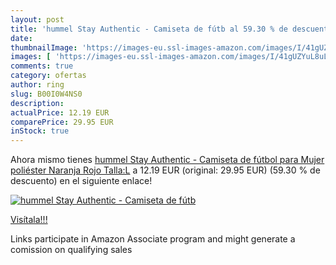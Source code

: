 ```yaml
---
layout: post
title: 'hummel Stay Authentic - Camiseta de fútb al 59.30 % de descuento'
date: 
thumbnailImage: 'https://images-eu.ssl-images-amazon.com/images/I/41gUZYuL8uL._SL200_.jpg'
images: [ 'https://images-eu.ssl-images-amazon.com/images/I/41gUZYuL8uL._SL200_.jpg' ]
comments: true
category: ofertas
author: ring
slug: B00I0W4NS0
description:
actualPrice: 12.19 EUR
comparePrice: 29.95 EUR
inStock: true
---
```


Ahora mismo tienes [hummel Stay Authentic - Camiseta de fútbol para Mujer  poliéster  Naranja Rojo Talla:L](https://www.amazon.es/dp/B00I0W4NS0/?tag=tolees-21) a 12.19 EUR (original: 29.95 EUR) (59.30 %  de descuento) en el siguiente enlace!

[![hummel Stay Authentic - Camiseta de fútb](https://images-eu.ssl-images-amazon.com/images/I/41gUZYuL8uL._SL200_.jpg)](https://www.amazon.es/dp/B00I0W4NS0/?tag=tolees-21)

[Visítala!!!](https://www.amazon.es/dp/B00I0W4NS0/?tag=tolees-21)

Links participate in Amazon Associate program and might generate a comission on qualifying sales
